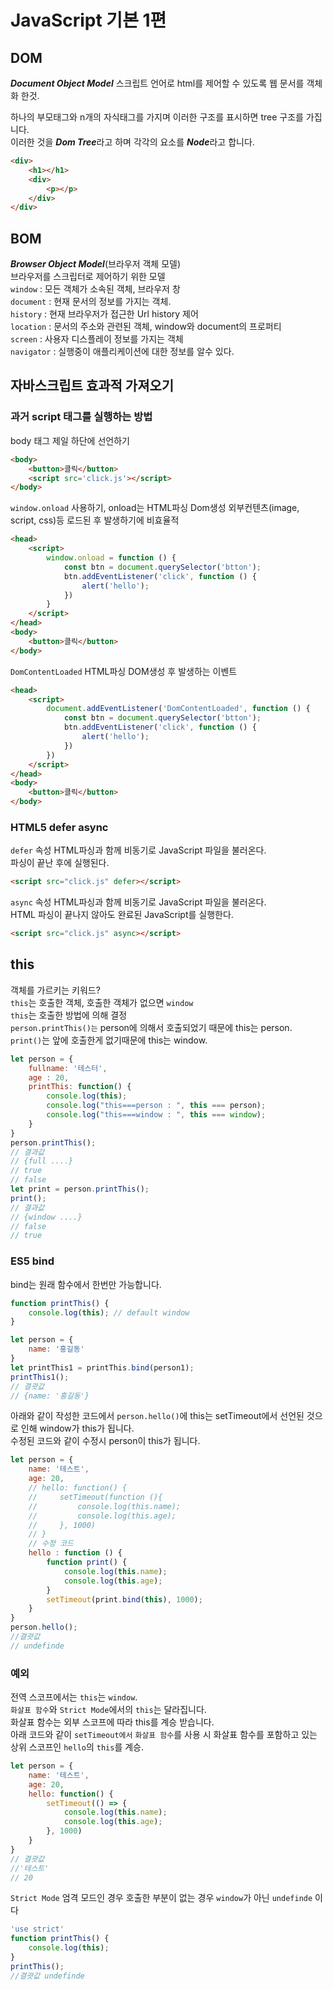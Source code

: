 # **JavaScript 기본 1편**

## **DOM**

***Document Object Model***
스크립트 언어로 html를 제어할 수 있도록 웹 문서를 객체화 한것.  

하나의 부모태그와 n개의 자식태그를 가지며 이러한 구조를 표시하면 tree 구조를 가집니다.  
이러한 것을 ***Dom Tree***라고 하며 각각의 요소를 ***Node***라고 합니다.  

```html
<div>
    <h1></h1>
    <div>
        <p></p>
    </div>
</div>
```

## **BOM**

***Browser Object Model***(브라우저 객체 모델)  
브라우저를 스크립터로 제어하기 위한 모델  
`window` : 모든 객체가 소속된 객체, 브라우저 창  
`document` : 현재 문서의 정보를 가지는 객체.  
`history` : 현재 브라우저가 접근한 Url history 제어  
`location` : 문서의 주소와 관련된 객체, window와 document의 프로퍼티  
`screen` : 사용자 디스플레이 정보를 가지는 객체  
`navigator` : 실행중이 애플리케이션에 대한 정보를 알수 있다.

## **자바스크립트 효과적 가져오기**

### **과거 script 태그를 실행하는 방법**

body 태그 제일 하단에 선언하기

```html
<body>
    <button>클릭</button>
    <script src='click.js'></script>
</body>
```

`window.onload` 사용하기, onload는 HTML파싱 Dom생성 외부컨텐츠(image, script, css)등 로드된 후 발생하기에 비효율적  

```html
<head>
    <script>
        window.onload = function () {
            const btn = document.querySelector('btton');
            btn.addEventListener('click', function () {
                alert('hello');
            })
        }
    </script>
</head>
<body>
    <button>클릭</button>
</body>
```

`DomContentLoaded` HTML파싱 DOM생성 후 발생하는 이벤트  

```html
<head>
    <script>
        document.addEventListener('DomContentLoaded', function () {
            const btn = document.querySelector('btton');
            btn.addEventListener('click', function () {
                alert('hello');
            })
        })
    </script>
</head>
<body>
    <button>클릭</button>
</body>
```

### **HTML5 defer async**

`defer` 속성 HTML파싱과 함께 비동기로 JavaScript 파일을 불러온다.  
파싱이 끝난 후에 실행된다.

```html
<script src="click.js" defer></script>
```

`async` 속성 HTML파싱과 함께 비동기로 JavaScript 파일을 불러온다.  
HTML 파싱이 끝나지 않아도 완료된 JavaScript를 실행한다.

```html
<script src="click.js" async></script>
```

## **this**

객체를 가르키는 키워드?  
`this`는 호출한 객체, 호출한 객체가 없으면 `window`  
`this`는 호출한 방법에 의해 결정  
`person.printThis()는` person에 의해서 호출되었기 때문에 this는 person.  
`print()`는 앞에 호출한게 없기때문에 this는 window.  

```javascript
let person = {
    fullname: '테스터',
    age : 20,
    printThis: function() {
        console.log(this);
        console.log("this===person : ", this === person);
        console.log("this===window : ", this === window);
    }
}
person.printThis();
// 결과값
// {full ....}
// true 
// false
let print = person.printThis();
print();
// 결과값
// {window ....}
// false 
// true
```

### **ES5 bind**

bind는 원래 함수에서 한번만 가능합니다.

```javascript
function printThis() {
    console.log(this); // default window
}

let person = {
    name: '홍길동'
}
let printThis1 = printThis.bind(person1);
printThis1();
// 결괏값
// {name: '홍길동'}
```

아래와 같이 작성한 코드에서 `person.hello()`에 this는 setTimeout에서 선언된 것으로 인해 window가 this가 됩니다.  
수정된 코드와 같이 수정시 person이 this가 됩니다.

```javascript
let person = {
    name: '테스트',
    age: 20,
    // hello: function() {
    //     setTimeout(function (){
    //         console.log(this.name);
    //         console.log(this.age);
    //     }, 1000)
    // }
    // 수정 코드
    hello : function () {
        function print() {
            console.log(this.name);
            console.log(this.age);
        }
        setTimeout(print.bind(this), 1000);
    }
}
person.hello();
//결괏값
// undefinde
```

### **예외**

전역 스코프에서는 `this`는 `window`.  
`화살표 함수`와 `Strict Mode`에서의 `this`는 달라집니다.  
화살표 함수는 외부 스코프에 따라 this를 계승 받습니다.  
아래 코드와 같이 `setTimeout에서` `화살표 함수`를 사용 시 화살표 함수를 포함하고 있는 상위 스코프인 `hello`의 `this`를 계승.

```javascript
let person = {
    name: '테스트',
    age: 20,
    hello: function() {
        setTimeout(() => {
            console.log(this.name);
            console.log(this.age);
        }, 1000)
    }
}
// 결괏값
//'테스트'
// 20
```

`Strict Mode` 엄격 모드인 경우 호출한 부분이 없는 경우 `window`가 아닌 `undefinde` 이다

```javascript
'use strict'
function printThis() {
    console.log(this);
}
printThis();
//결괏값 undefinde
```
